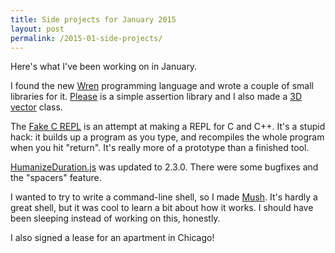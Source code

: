 ```yaml
---
title: Side projects for January 2015
layout: post
permalink: /2015-01-side-projects/
---
```

Here's what I've been working on in January.

I found the new [Wren](https://munificent.github.io/wren/) programming language and wrote a couple of small libraries for it. [Please](https://github.com/EvanHahn/wren-please) is a simple assertion library and I also made a [3D vector](https://github.com/EvanHahn/wren-vector3d) class.

The [Fake C REPL](https://github.com/EvanHahn/Fake-C-REPL) is an attempt at making a REPL for C and C++. It's a stupid hack: it builds up a program as you type, and recompiles the whole program when you hit "return". It's really more of a prototype than a finished tool.

[HumanizeDuration.js](https://github.com/EvanHahn/HumanizeDuration.js) was updated to 2.3.0. There were some bugfixes and the "spacers" feature.

I wanted to try to write a command-line shell, so I made [Mush](https://github.com/EvanHahn/mush). It's hardly a great shell, but it was cool to learn a bit about how it works. I should have been sleeping instead of working on this, honestly.

I also signed a lease for an apartment in Chicago!
